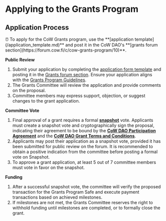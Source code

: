 # Applying to the Grants Program

## Application Process

<aside>
⏰ To apply for the CoW Grants program, use the **[application template](/application_template.md)** and post it in the CoW DAO's **[grants forum section](https://forum.cow.fi/c/cow-grants-program/10)**.

</aside>

**Public Review**

1. Submit your application by completing the [application form template](/application_template.md) and posting it in the [Grants forum section](https://forum.cow.fi/c/cow-grants-program/10). Ensure your application aligns with the [Grants Program Guidelines](/grants_overview.md).
2. The Grants Committee will review the application and provide comments on the proposal.
3. Committee members may express support, objection, or suggest changes to the grant application.

**Committee Vote**

1. Final approval of a grant requires a formal **[snapshot](https://snapshot.org/#/cowgrants.eth)** vote. Applicants must create a snapshot vote and cryptographically sign the proposal, indicating their agreement to be bound by the **[CoW DAO Participation Agreement](https://cloudflare-ipfs.com/ipfs/Qmf9MYhcG2pFrDoVy13p6FWeVF4nG9HbJvRfYYbhazTCFe)** and the **[CoW DAO Grant Terms and Conditions](https://cloudflare-ipfs.com/ipfs/Qmag8BoNWhBnJ7TFyv2hzWwtoH17Xo7m9468NY6bN8sR6U)**.
2. Applicants may post their application as a snapshot vote, provided it has been submitted for public review on the forum. It is recommended to obtain a positive indication from the committee before posting a formal vote on Snapshot.
3. To approve a grant application, at least 5 out of 7 committee members must vote in favor on the snapshot.

**Funding**

1. After a successful snapshot vote, the committee will verify the proposed transaction for the Grants Program Safe and execute payment transactions based on achieved milestones.
2. If milestones are not met, the Grants Committee reserves the right to withhold funding until milestones are completed, or to formally close the grant.
